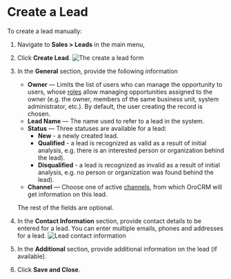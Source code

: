# Create a Lead

<!-- .. image:: /user/img/sales/leads/create_lead.jpg -->

To create a lead manually:

1. Navigate to **Sales > Leads** in the main menu,
2. Click **Create Lead**.
   ![The create a lead form](user/img/sales/leads/leads_create_general.png)
3. In the **General** section, provide the following information
   * **Owner** — Limits the list of users who can manage the opportunity to users, whose [roles](../../system/user-management/roles/index.md#user-guide-user-management-permissions-roles) allow managing opportunities assigned to the owner (e.g. the owner, members of the same business unit, system administrator, etc.). By default, the user creating the record is chosen.
   * **Lead Name** — The name used to refer to a lead in the system.
   * **Status** — Three statuses are available for a lead:
     - **New** - a newly created lead.
     - **Qualified** - a lead is recognized as valid as a result of initial analysis, e.g. there is an interested person or organization behind the lead).
     - **Disqualified** - a lead is recognized as invalid as a result of initial analysis, e.g. no person or organization was found behind the lead).
   * **Channel** — Choose one of active [channels](../../../glossary.md#term-Channel), from which OroCRM will get information on this lead.

   The rest of the fields are optional.
4. In the **Contact Information** section, provide contact details to be entered for a lead. You can enter multiple emails, phones and addresses for a lead.
   ![Lead contact information](user/img/sales/leads/leads_create_contact_info.png)
5. In the **Additional** section, provide additional information on the lead (if available).
6. Click **Save and Close**.
